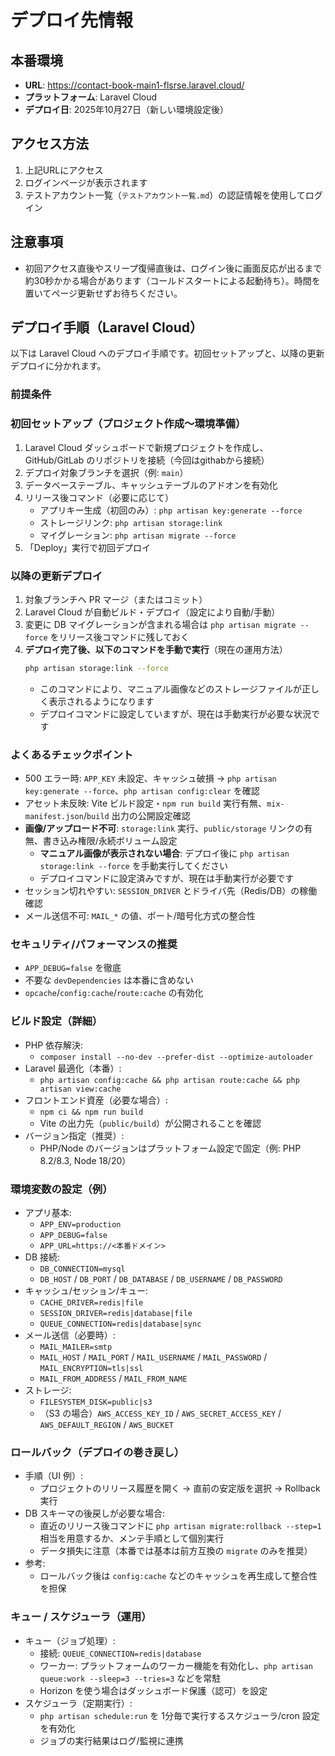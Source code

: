 # デプロイ先情報

## 本番環境
- **URL**: https://contact-book-main1-flsrse.laravel.cloud/
- **プラットフォーム**: Laravel Cloud
- **デプロイ日**: 2025年10月27日（新しい環境設定後）

## アクセス方法
1. 上記URLにアクセス
2. ログインページが表示されます
3. テストアカウント一覧（`テストアカウント一覧.md`）の認証情報を使用してログイン

## 注意事項
- 初回アクセス直後やスリープ復帰直後は、ログイン後に画面反応が出るまで約30秒かかる場合があります（コールドスタートによる起動待ち）。時間を置いてページ更新せずお待ちください。

## デプロイ手順（Laravel Cloud）

以下は Laravel Cloud へのデプロイ手順です。初回セットアップと、以降の更新デプロイに分かれます。

### 前提条件


### 初回セットアップ（プロジェクト作成〜環境準備）
1. Laravel Cloud ダッシュボードで新規プロジェクトを作成し、GitHub/GitLab のリポジトリを接続（今回はgithabから接続）
2. デプロイ対象ブランチを選択（例: `main`）
3. データベーステーブル、キャッシュテーブルのアドオンを有効化
4. リリース後コマンド（必要に応じて）
   - アプリキー生成（初回のみ）: `php artisan key:generate --force`
   - ストレージリンク: `php artisan storage:link`
   - マイグレーション: `php artisan migrate --force`
5. 「Deploy」実行で初回デプロイ

### 以降の更新デプロイ
1. 対象ブランチへ PR マージ（またはコミット）
2. Laravel Cloud が自動ビルド・デプロイ（設定により自動/手動）
3. 変更に DB マイグレーションが含まれる場合は `php artisan migrate --force` をリリース後コマンドに残しておく
4. **デプロイ完了後、以下のコマンドを手動で実行**（現在の運用方法）
   ```bash
   php artisan storage:link --force
   ```
   - このコマンドにより、マニュアル画像などのストレージファイルが正しく表示されるようになります
   - デプロイコマンドに設定していますが、現在は手動実行が必要な状況です

### よくあるチェックポイント
- 500 エラー時: `APP_KEY` 未設定、キャッシュ破損 → `php artisan key:generate --force`、`php artisan config:clear` を確認
- アセット未反映: Vite ビルド設定・`npm run build` 実行有無、`mix-manifest.json`/`build` 出力の公開設定確認
- **画像/アップロード不可**: `storage:link` 実行、`public/storage` リンクの有無、書き込み権限/永続ボリューム設定
  - **マニュアル画像が表示されない場合**: デプロイ後に `php artisan storage:link --force` を手動実行してください
  - デプロイコマンドに設定済みですが、現在は手動実行が必要です
- セッション切れやすい: `SESSION_DRIVER` とドライバ先（Redis/DB）の稼働確認
- メール送信不可: `MAIL_*` の値、ポート/暗号化方式の整合性

### セキュリティ/パフォーマンスの推奨
- `APP_DEBUG=false` を徹底
- 不要な `devDependencies` は本番に含めない
- `opcache`/`config:cache`/`route:cache` の有効化

### ビルド設定（詳細）
- PHP 依存解決:
  - `composer install --no-dev --prefer-dist --optimize-autoloader`
- Laravel 最適化（本番）:
  - `php artisan config:cache && php artisan route:cache && php artisan view:cache`
- フロントエンド資産（必要な場合）:
  - `npm ci && npm run build`
  - Vite の出力先（`public/build`）が公開されることを確認
- バージョン指定（推奨）:
  - PHP/Node のバージョンはプラットフォーム設定で固定（例: PHP 8.2/8.3, Node 18/20）

### 環境変数の設定（例）
- アプリ基本:
  - `APP_ENV=production`
  - `APP_DEBUG=false`
  - `APP_URL=https://<本番ドメイン>`
- DB 接続:
  - `DB_CONNECTION=mysql`
  - `DB_HOST` / `DB_PORT` / `DB_DATABASE` / `DB_USERNAME` / `DB_PASSWORD`
- キャッシュ/セッション/キュー:
  - `CACHE_DRIVER=redis|file`
  - `SESSION_DRIVER=redis|database|file`
  - `QUEUE_CONNECTION=redis|database|sync`
- メール送信（必要時）:
  - `MAIL_MAILER=smtp`
  - `MAIL_HOST` / `MAIL_PORT` / `MAIL_USERNAME` / `MAIL_PASSWORD` / `MAIL_ENCRYPTION=tls|ssl`
  - `MAIL_FROM_ADDRESS` / `MAIL_FROM_NAME`
- ストレージ:
  - `FILESYSTEM_DISK=public|s3`
  - （S3 の場合）`AWS_ACCESS_KEY_ID` / `AWS_SECRET_ACCESS_KEY` / `AWS_DEFAULT_REGION` / `AWS_BUCKET`

### ロールバック（デプロイの巻き戻し）
- 手順（UI 例）:
  - プロジェクトのリリース履歴を開く → 直前の安定版を選択 → Rollback 実行
- DB スキーマの後戻しが必要な場合:
  - 直近のリリース後コマンドに `php artisan migrate:rollback --step=1` 相当を用意するか、メンテ手順として個別実行
  - データ損失に注意（本番では基本は前方互換の `migrate` のみを推奨）
- 参考:
  - ロールバック後は `config:cache` などのキャッシュを再生成して整合性を担保

### キュー / スケジューラ（運用）
- キュー（ジョブ処理）:
  - 接続: `QUEUE_CONNECTION=redis|database`
  - ワーカー: プラットフォームのワーカー機能を有効化し、`php artisan queue:work --sleep=3 --tries=3` などを常駐
  - Horizon を使う場合はダッシュボード保護（認可）を設定
- スケジューラ（定期実行）:
  - `php artisan schedule:run` を 1分毎で実行するスケジューラ/cron 設定を有効化
  - ジョブの実行結果はログ/監視に連携

